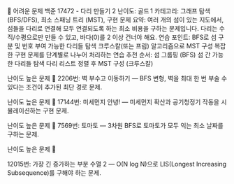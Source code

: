 
🚀 어려운 문제
백준 17472 - 다리 만들기 2
난이도: 골드 1
카테고리: 그래프 탐색 (BFS/DFS), 최소 스패닝 트리 (MST), 구현
문제 요약:
여러 개의 섬이 있는 지도에서, 섬들을 다리로 연결해 모두 연결되도록 하는 최소 비용을 구하는 문제입니다.
다리는 수직/수평으로만 만들 수 있고, 바다(0)를 2 이상 건너야 해요.
연습 포인트:
BFS로 섬 구분 및 번호 부여
가능한 다리들 탐색
크루스칼(또는 프림) 알고리즘으로 MST 구성
복잡한 구현 문제를 단계별로 나누어 처리하는 연습
추천 순서:
섬 그룹핑 (BFS)
섬 간 가능한 다리들 탐색
다리 리스트 정렬 후 MST 구성 (크루스칼)


난이도 높은 문제 🔴
2206번: 벽 부수고 이동하기 — BFS 변형, 벽을 최대 한 번 부술 수 있다는 조건이 추가된 최단 경로 문제.

난이도 높은 문제 🔴
17144번: 미세먼지 안녕! — 미세먼지 확산과 공기청정기 작동을 시뮬레이션하는 구현 문제.


난이도 높은 문제 🔴
7569번: 토마토 — 3차원 BFS로 토마토가 모두 익는 최소 날짜를 구하는 문제.

난이도 높은 문제 🔴

12015번: 가장 긴 증가하는 부분 수열 2 — O(N log N)으로 LIS(Longest Increasing Subsequence)를 구해야 하는 문제.